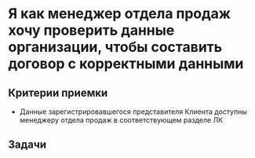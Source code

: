 # Я как менеджер отдела продаж хочу проверить данные организации, чтобы составить договор с корректными данными

## Критерии приемки

* Данные зарегистрировавшегося представителя Клиента доступны менеджеру отдела продаж в соответствующем разделе ЛК

## Задачи

